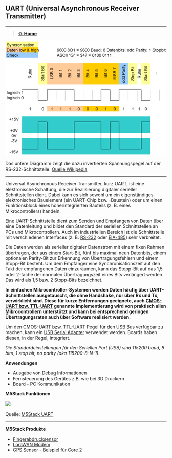 ## UART (Universal Asynchronous Receiver Transmitter)
***

> [⇧ **Home**](../README.md)

![](images/UART.png)

Das untere Diagramm zeigt die dazu invertierten Spannungspegel auf der RS-232-Schnittstelle. [Quelle Wikipedia](http://de.wikipedia.org/wiki/Universal_Asynchronous_Receiver_Transmitter)

- - - 

Universal Asynchronous Receiver Transmitter, kurz UART, ist eine elektronische Schaltung, die zur Realisierung digitaler serieller Schnittstellen dient. Dabei kann es sich sowohl um ein eigenständiges elektronisches Bauelement (ein UART-Chip bzw. -Baustein) oder um einen Funktionsblock eines höherintegrierten Bauteils (z. B. eines Mikrocontrollers) handeln.

Eine UART-Schnittstelle dient zum Senden und Empfangen von Daten über eine Datenleitung und bildet den Standard der seriellen Schnittstellen an PCs und Mikrocontrollern. Auch im industriellen Bereich ist die Schnittstelle mit verschiedenen Interfaces (z. B. [RS-232](http://de.wikipedia.org/wiki/RS-232) oder [EIA-485](http://de.wikipedia.org/wiki/EIA-485)) sehr verbreitet.

Die Daten werden als serieller digitaler Datenstrom mit einem fixen Rahmen übertragen, der aus einem Start-Bit, fünf bis maximal neun Datenbits, einem optionalen Parity-Bit zur Erkennung von Übertragungsfehlern und einem Stopp-Bit besteht. Um dem Empfänger eine Synchronisationszeit auf den Takt der empfangenen Daten einzuräumen, kann das Stopp-Bit auf das 1,5 oder 2-fache der normalen Übertragungszeit eines Bits verlängert werden. Das wird als 1,5 bzw. 2 Stopp-Bits bezeichnet.

**In einfachen Mikrocontroller-Systemen werden Daten häufig über UART-Schnittstellen ausgetauscht, die ohne Handshake, nur über Rx und Tx, verwirklicht sind. Diese für kurze Entfernungen geeignete, auch [CMOS-UART bzw. TTL-UART](http://de.wikipedia.org/wiki/Logikpegel) genannte Implementierung wird von praktisch allen Mikrocontrollern unterstützt und kann bei entsprechend geringen Übertragungsraten auch über Software realisiert werden.**

Um den [CMOS-UART bzw. TTL-UART](http://de.wikipedia.org/wiki/Logikpegel) Pegel für den USB Bus verfügbar zu machen, kann ein [USB Serial Adapter](http://arduino.cc/en/Main/USBSerial) verwendet werden. Boards haben diesen, in der Regel, integriert.

*Die Standardeinstellungen für den Seriellen Port (USB) sind 115200 baud, 8 bits, 1 stop bit, no parity (aka 115200-8-N-1).*

**Anwendungen** 

* Ausgabe von Debug Informationen
* Fernsteuerung des Gerätes z.B. wie bei 3D Druckern
* Board - PC Kommunikation

**M5Stack Funktionen**

![](https://static-cdn.m5stack.com/resource/docs/static/image/Advanced%20module/UART.webp)

Quelle: [M5Stack UART](https://docs.m5stack.com/en/uiflow/advanced/uart)

- - -


**M5Stack Produkte**

* [Fingerabdrucksensor](https://docs.m5stack.com/en/unit/finger)
* [LoraWAN Modem](https://docs.m5stack.com/en/unit/lorawan868)
* [GPS Sensor](https://docs.m5stack.com/en/unit/gps) - [Beispiel für Core 2](gps.m5f)

